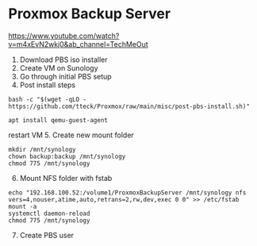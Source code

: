 # Proxmox Backup Server

https://www.youtube.com/watch?v=m4xEvN2wkj0&ab_channel=TechMeOut

1. Download PBS iso installer
2. Create VM on Sunology
3. Go through initial PBS setup
4. Post install steps

```
bash -c "$(wget -qLO - https://github.com/tteck/Proxmox/raw/main/misc/post-pbs-install.sh)"
```

```
apt install qemu-guest-agent
```

restart VM
5. Create new mount folder
   
```
mkdir /mnt/synology
chown backup:backup /mnt/synology
chmod 775 /mnt/synology
```
6. Mount NFS folder with fstab
```
echo "192.168.100.52:/volume1/ProxmoxBackupServer /mnt/synology nfs vers=4,nouser,atime,auto,retrans=2,rw,dev,exec 0 0" >> /etc/fstab 
mount -a
systemctl daemon-reload
chmod 775 /mnt/synology
```

7. Create PBS user